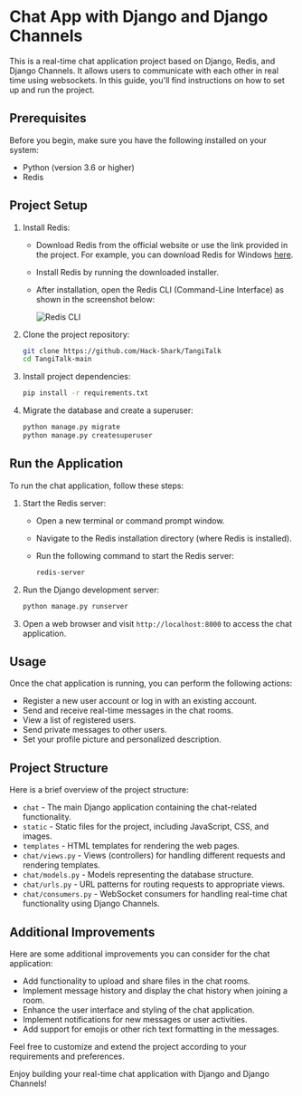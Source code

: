 # Chat App with Django and Django Channels

This is a real-time chat application project based on Django, Redis, and Django Channels. It allows users to communicate with each other in real time using websockets. In this guide, you'll find instructions on how to set up and run the project.

## Prerequisites

Before you begin, make sure you have the following installed on your system:

- Python (version 3.6 or higher)
- Redis

## Project Setup

1. Install Redis: 

   - Download Redis from the official website or use the link provided in the project. For example, you can download Redis for Windows [here](https://github.com/tporadowski/redis/releases/download/v5.0.14.1/Redis-x64-5.0.14.1.msi).
   - Install Redis by running the downloaded installer.
   - After installation, open the Redis CLI (Command-Line Interface) as shown in the screenshot below:
   
     ![Redis CLI](https://drive.google.com/uc?id=11bEavO5DHfx6Qhd_KH8eIPqicrIVeQa9)
   
2. Clone the project repository:

   ```bash
   git clone https://github.com/Hack-Shark/TangiTalk
   cd TangiTalk-main
   ```

3. Install project dependencies:

   ```bash
   pip install -r requirements.txt
   ```

4. Migrate the database and create a superuser:

   ```bash
   python manage.py migrate
   python manage.py createsuperuser
   ```

## Run the Application

To run the chat application, follow these steps:

1. Start the Redis server:

   - Open a new terminal or command prompt window.
   - Navigate to the Redis installation directory (where Redis is installed).
   - Run the following command to start the Redis server:
   
     ```bash
     redis-server
     ```

2. Run the Django development server:

   ```bash
   python manage.py runserver
   ```

3. Open a web browser and visit `http://localhost:8000` to access the chat application.

## Usage

Once the chat application is running, you can perform the following actions:

- Register a new user account or log in with an existing account.
- Send and receive real-time messages in the chat rooms.
- View a list of registered users.
- Send private messages to other users.
- Set your profile picture and personalized description.

## Project Structure

Here is a brief overview of the project structure:

- `chat` - The main Django application containing the chat-related functionality.
- `static` - Static files for the project, including JavaScript, CSS, and images.
- `templates` - HTML templates for rendering the web pages.
- `chat/views.py` - Views (controllers) for handling different requests and rendering templates.
- `chat/models.py` - Models representing the database structure.
- `chat/urls.py` - URL patterns for routing requests to appropriate views.
- `chat/consumers.py` - WebSocket consumers for handling real-time chat functionality using Django Channels.

## Additional Improvements

Here are some additional improvements you can consider for the chat application:

- Add functionality to upload and share files in the chat rooms.
- Implement message history and display the chat history when joining a room.
- Enhance the user interface and styling of the chat application.
- Implement notifications for new messages or user activities.
- Add support for emojis or other rich text formatting in the messages.

Feel free to customize and extend the project according to your requirements and preferences.

Enjoy building your real-time chat application with Django and Django Channels!

